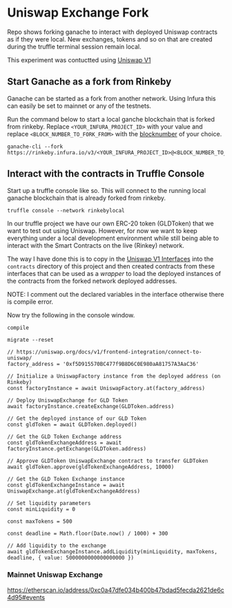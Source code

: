 # Uniswap Exchange Fork

Repo shows forking ganache to interact with deployed Uniswap contracts as if they were local. New exchanges, tokens and so on that are created during the truffle terminal session remain local.

This experiment was contuctted using [Uniswap V1](https://uniswap.org/docs/v1)

## Start Ganache as a fork from Rinkeby

Ganache can be started as a fork from another network. Using Infura this can easily be set to mainnet or any of the testnets.

Run the command below to start a local ganche blockchain that is forked from rinkeby. Replace `<YOUR_INFURA_PROJECT_ID>` with your value and replace `<BLOCK_NUMBER_TO_FORK_FROM>` with the [blocknumber](https://rinkeby.etherscan.io/tx/0x24eac955e39f96d5abc2b42cdd2bdcef193ecc4718469d856ca6bb9906330a47) of your choice.

```
ganache-cli --fork https://rinkeby.infura.io/v3/<YOUR_INFURA_PROJECT_ID>@<BLOCK_NUMBER_TO_FORK_FROM>
```

## Interact with the contracts in Truffle Console

Start up a truffle console like so. This will connect to the running local ganache blockchain that is already forked from rinkeby.

```
truffle console --network rinkebylocal
```

In our truffle project we have our own ERC-20 token (GLDToken) that we want to test out using Uniswap. However, for now we want to keep everything under a local development environment while still being able to interact with the Smart Contracts on the live (Rinkey) network.

The way I have done this is to copy in the [Uniswap V1 Interfaces](https://uniswap.org/docs/v1/smart-contracts/interfaces/) into the `contracts` directory of this project and then created contracts from these interfaces that can be used as a *wrapper* to load the deployed instances of the contracts from the forked network deployed addresses.

NOTE: I comment out the declared variables in the interface otherwise there is compile error.

Now try the following in the console window.

```
compile

migrate --reset

// https://uniswap.org/docs/v1/frontend-integration/connect-to-uniswap/
factory_address = '0xf5D915570BC477f9B8D6C0E980aA81757A3AaC36'

// Initialize a UniswapFactory instance from the deployed address (on Rinkeby)
const factoryInstance = await UniswapFactory.at(factory_address)

// Deploy UniswapExchange for GLD Token
await factoryInstance.createExchange(GLDToken.address)

// Get the deployed instance of our GLD Token
const gldToken = await GLDToken.deployed()

// Get the GLD Token Exchange address
const gldTokenExchangeAddress = await factoryInstance.getExchange(GLDToken.address)

// Approve GLDToken UniswapExchange contract to transfer GLDToken
await gldToken.approve(gldTokenExchangeAddress, 10000)

// Get the GLD Token Exchange instance
const gldTokenExchangeInstance = await UniswapExchange.at(gldTokenExchangeAddress)

// Set liquidity parameters
const minLiquidity = 0

const maxTokens = 500

const deadline = Math.floor(Date.now() / 1000) + 300

// Add liquidity to the exchange
await gldTokenExchangeInstance.addLiquidity(minLiquidity, maxTokens, deadline, { value: 5000000000000000000 })
```

### Mainnet Uniswap Exchange

https://etherscan.io/address/0xc0a47dfe034b400b47bdad5fecda2621de6c4d95#events